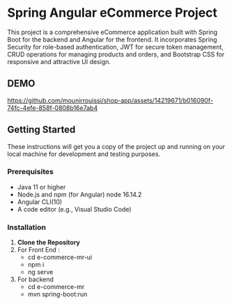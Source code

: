 # Spring Angular eCommerce Project

This project is a comprehensive eCommerce application built with Spring Boot for the backend and Angular for the frontend. It incorporates Spring Security for role-based authentication, JWT for secure token management, CRUD operations for managing products and orders, and Bootstrap CSS for responsive and attractive UI design.

## DEMO

https://github.com/mounirrouissi/shop-app/assets/14219671/b016090f-74fc-4efe-858f-0808b16e7ab4



## Getting Started

These instructions will get you a copy of the project up and running on your local machine for development and testing purposes.

### Prerequisites

- Java 11 or higher
- Node.js and npm (for Angular) node 16.14.2
- Angular CLI(10)
- A code editor (e.g., Visual Studio Code)

### Installation

1. **Clone the Repository**
2. For Front End :
    * cd e-commerce-mr-ui
    * npm i
    * ng serve
3. For backend
   * cd e-commerce-mr
   * mvn spring-boot:run

